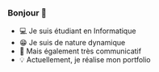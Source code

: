 ### Bonjour 👋

- 💻 Je suis étudiant en Informatique
- 😁 Je suis de nature dynamique
- 💬 Mais également très communicatif
- 💡 Actuellement, je réalise mon portfolio
